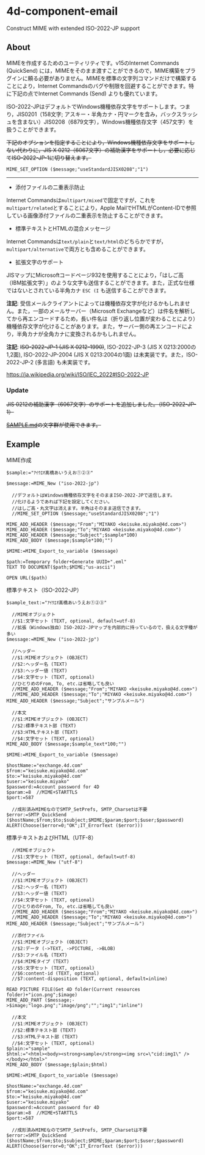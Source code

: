 # 4d-component-email
Construct MIME with extended ISO-2022-JP support

## About

MIMEを作成するためのユーティリティです。v15のInternet Commands (QuickSend) には，MIMEをそのまま渡すことができるので，MIME構築をプラグインに頼る必要がありません。MIMEを標準の文字列コマンドだけで構築することにより，Internet Commandsのバグや制限を回避することができます。特に下記の点でInternet Commands (Send) よりも優れています。

ISO-2022-JPはデフォルトでWindows機種依存文字をサポートします。つまり，JIS0201（158文字; アスキー・半角カナ・円マークを含み，バックスラッシュを含まない）JIS0208（6879文字），Windows機種依存文字（457文字）を扱うことができます。

~~下記のオプションを指定することにより，Windows機種依存文字をサポートしない代わりに，JIS X 0212（6067文字）の補助漢字をサポートし，必要に応じてISO-2022-JP-1に切り替えます。~~

```
MIME_SET_OPTION ($message;"useStandardJISX0208";"1")
```

---

* 添付ファイルの二重表示防止

Internet Commandsは``multipart/mixed``で固定ですが，これを``multipart/related``とすることにより，Apple MailでHTMLがContent-IDで参照している画像添付ファイルの二重表示を防止することができます。

* 標準テキストとHTMLの混合メッセージ

Internet Commandsは``text/plain``と``text/html``のどちらかですが，``multipart/alternative``で両方とも含めることができます。

* 拡張文字のサポート

JISマップにMicrosoftコードページ932を使用することにより，「はしご高（IBM拡張文字）」のような文字も送信することができます。また，正式な仕様ではないとされている半角カナ ``ESC (I`` も送信することができます。

**注記**: 受信メールクライアントによっては機種依存文字が化けるかもしれません。また，一部のメールサーバー（Microsoft Exchangeなど）は件名を解析してから再エンコードするため，長い件名は（折り返し位置が変わることにより）機種依存文字が化けることがあります。また，サーバー側の再エンコードにより，半角カナが全角カナに変換されるかもしれません。

**注記**: ~~ISO-2022-JP-1 (JIS X 0212-1990)~~, ISO-2022-JP-3 (JIS X 0213:2000の1,2面), ISO-2022-JP-2004 (JIS X 0213:2004の1面) は未実装です。また，ISO-2022-JP-2 (多言語) も未実装です。

https://ja.wikipedia.org/wiki/ISO/IEC_2022#ISO-2022-JP

### Update

~~JIS 0212の補助漢字（6067文字）のサポートを追加しました。（ISO-2022-JP-1）~~

~~[SAMPLE.md](/SAMPLE.md)の文字群が使用できます。~~

## Example

MIME作成

```
$sample:="ｱｲｳｴｵ髙橋あいうえお①②③"

$message:=MIME_New ("iso-2022-jp")

  //デフォルトはWindows機種依存文字をそのままISO-2022-JPで送信します。
  //化けるようであれば下記を設定してください。
  //はしご高・丸文字は消えます。半角はそのまま送信できます。
  //MIME_SET_OPTION ($message;"useStandardJISX0208";"1")

MIME_ADD_HEADER ($message;"From";"MIYAKO <keisuke.miyako@4d.com>")
MIME_ADD_HEADER ($message;"To";"MIYAKO <keisuke.miyako@4d.com>")
MIME_ADD_HEADER ($message;"Subject";$sample*100)
MIME_ADD_BODY ($message;$sample*100;"")

$MIME:=MIME_Export_to_variable ($message)

$path:=Temporary folder+Generate UUID+".eml"
TEXT TO DOCUMENT($path;$MIME;"us-ascii")

OPEN URL($path)
```

標準テキスト（ISO-2022-JP）

```
$sample_text:="ｱｲｳｴｵ髙橋あいうえお①②③"

  //MIMEオブジェクト
  //$1:文字セット (TEXT, optional, default=utf-8)
  //拡張（Windows独自）ISO-2022-JPマップを内部的に持っているので，扱える文字種が多い
$message:=MIME_New ("iso-2022-jp")

  //ヘッダー
  //$1:MIMEオブジェクト (OBJECT)
  //$2:ヘッダー名 (TEXT)
  //$3:ヘッダー値 (TEXT)
  //$4:文字セット (TEXT, optional)
  //ひとりめのFrom, To, etc.は省略しても良い
  //MIME_ADD_HEADER ($message;"From";"MIYAKO <keisuke.miyako@4d.com>")
  //MIME_ADD_HEADER ($message;"To";"MIYAKO <keisuke.miyako@4d.com>")
MIME_ADD_HEADER ($message;"Subject";"サンプルメール")

  //本文
  //$1:MIMEオブジェクト (OBJECT)
  //$2:標準テキスト部 (TEXT)
  //$3:HTMLテキスト部 (TEXT)
  //$4:文字セット (TEXT, optional)
MIME_ADD_BODY ($message;$sample_text*100;"")

$MIME:=MIME_Export_to_variable ($message)

$hostName:="exchange.4d.com"
$from:="keisuke.miyako@4d.com"
$to:="keisuke.miyako@4d.com"
$user:="keisuke.miyako"
$password:=Account password for 4D
$param:=8  //MIME+STARTTLS
$port:=587

  //成形済みMIMEなのでSMTP_SetPrefs, SMTP_Charsetは不要
$error:=SMTP_QuickSend ($hostName;$from;$to;$subject;$MIME;$param;$port;$user;$password)
ALERT(Choose($error=0;"OK";IT_ErrorText ($error)))
```

標準テキストおよびHTML（UTF-8）

```
  //MIMEオブジェクト
  //$1:文字セット (TEXT, optional, default=utf-8)
$message:=MIME_New ("utf-8")

  //ヘッダー
  //$1:MIMEオブジェクト (OBJECT)
  //$2:ヘッダー名 (TEXT)
  //$3:ヘッダー値 (TEXT)
  //$4:文字セット (TEXT, optional)
  //ひとりめのFrom, To, etc.は省略しても良い
  //MIME_ADD_HEADER ($message;"From";"MIYAKO <keisuke.miyako@4d.com>")
  //MIME_ADD_HEADER ($message;"To";"MIYAKO <keisuke.miyako@4d.com>")
MIME_ADD_HEADER ($message;"Subject";"サンプルメール")

  //添付ファイル
  //$1:MIMEオブジェクト (OBJECT)
  //$2:データ (->TEXT, ->PICTURE, ->BLOB)
  //$3:ファイル名 (TEXT)
  //$4:MIMEタイプ (TEXT)
  //$5:文字セット (TEXT, optional)
  //$6:content-id (TEXT, optional)
  //$7:content-disposition (TEXT, optional, default=inline)

READ PICTURE FILE(Get 4D folder(Current resources folder)+"icon.png";$image)
MIME_ADD_PART ($message;->$image;"logo.png";"image/png";"";"img1";"inline")

  //本文
  //$1:MIMEオブジェクト (OBJECT)
  //$2:標準テキスト部 (TEXT)
  //$3:HTMLテキスト部 (TEXT)
  //$4:文字セット (TEXT, optional)
$plain:="sample"
$html:="<html><body><strong>sample</strong><img src=\"cid:img1\" /></body></html>"
MIME_ADD_BODY ($message;$plain;$html)

$MIME:=MIME_Export_to_variable ($message)

$hostName:="exchange.4d.com"
$from:="keisuke.miyako@4d.com"
$to:="keisuke.miyako@4d.com"
$user:="keisuke.miyako"
$password:=Account password for 4D
$param:=8  //MIME+STARTTLS
$port:=587

  //成形済みMIMEなのでSMTP_SetPrefs, SMTP_Charsetは不要
$error:=SMTP_QuickSend ($hostName;$from;$to;$subject;$MIME;$param;$port;$user;$password)
ALERT(Choose($error=0;"OK";IT_ErrorText ($error)))
```
